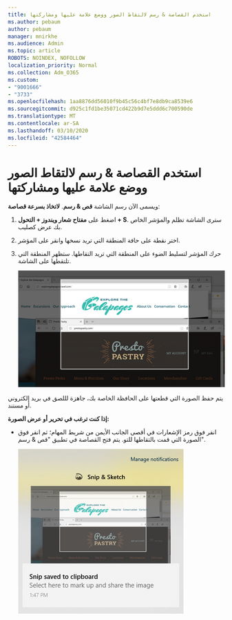 ```yaml
---
title: استخدم القصاصة & رسم لالتقاط الصور ووضع علامة عليها ومشاركتها
ms.author: pebaum
author: pebaum
manager: mnirkhe
ms.audience: Admin
ms.topic: article
ROBOTS: NOINDEX, NOFOLLOW
localization_priority: Normal
ms.collection: Adm_O365
ms.custom:
- "9001666"
- "3733"
ms.openlocfilehash: 1aa8876dd56010f9b45c56c4bf7e8db9ca8539e6
ms.sourcegitcommit: d925c1fd1be35071cd422b9d7e5ddd6c700590de
ms.translationtype: MT
ms.contentlocale: ar-SA
ms.lasthandoff: 03/10/2020
ms.locfileid: "42584464"
---
```

# <a name="use-snip--sketch-to-capture-mark-up-and-share-images"></a>استخدم القصاصة & رسم لالتقاط الصور ووضع علامة عليها ومشاركتها

ويسمى الآن رسم الشاشة **قص & رسم**. **لاتخاذ بسرعة قصاصة**:

1. اضغط على **مفتاح شعار ويندوز + التحول + S**. سترى الشاشة تظلم والمؤشر الخاص بك عرض كصليب. 

2. اختر نقطة على حافة المنطقة التي تريد نسخها وانقر على المؤشر. 

3. حرك المؤشر لتسليط الضوء على المنطقة التي تريد التقاطها. ستظهر المنطقة التي تلتقطها على الشاشة.

   ![صورة التحديد المميز](media/snipone.png)

يتم حفظ الصورة التي قطعتها على الحافظة الخاصة بك، جاهزة لللصق في بريد إلكتروني أو مستند. 

**إذا كنت ترغب في تحرير أو عرض الصورة:** 

- انقر فوق رمز الإشعارات في أقصى الجانب الأيمن من شريط المهام؛ ثم انقر فوق الصورة التي قمت بالتقاطها للتو. يتم فتح القصاصة في تطبيق "قص & رسم".

   ![صورة لعرض الصورة في تطبيق القص](media/sniptwo.png)
